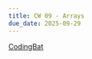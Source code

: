 ```yaml
---
title: CW 09 - Arrays
due_date: 2025-09-29
---
```


[CodingBat](https://codingbat.com/home/jnovillo@stuy.edu/apcsa_arrays_v1)

